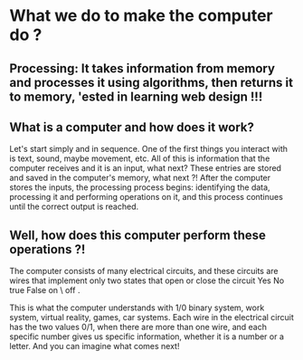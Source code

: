 # What we do to make the computer do ?
## Processing: It takes information from memory and processes it using algorithms, then returns it to memory, 'ested  in learning web design !!!
## What is a computer and how does it work?
 Let's start simply and in sequence.
One of the first things you interact with is text, sound, maybe movement, etc.
All of this is information that the computer receives and it is an input, what next?
These entries are stored and saved in the computer's memory, what next ?!
After the computer stores the inputs, the processing process begins: identifying the data, processing it and performing operations on it, and this process continues until the correct output is reached.
## Well, how does this computer perform these operations ?!
The computer consists of many electrical circuits, and these circuits are wires that implement only two states that open or close the circuit
Yes No
true False
on \ off
.

This is what the computer understands with 1/0 binary system, work system, virtual reality, games, car systems.
Each wire in the electrical circuit has the two values ​​0/1, when there are more than one wire, and each specific number gives us specific information, whether it is a number or a letter. And you can imagine what comes next!
